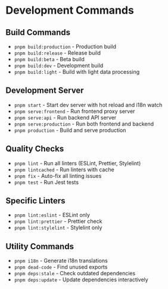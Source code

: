 # Development Commands

## Build Commands
- `pnpm build:production` - Production build
- `pnpm build:release` - Release build  
- `pnpm build:beta` - Beta build
- `pnpm build:dev` - Development build
- `pnpm build:light` - Build with light data processing

## Development Server
- `pnpm start` - Start dev server with hot reload and i18n watch
- `pnpm serve:frontend` - Run frontend proxy server
- `pnpm serve:api` - Run backend API server  
- `pnpm serve:production` - Run both frontend and backend
- `pnpm production` - Build and serve production

## Quality Checks
- `pnpm lint` - Run all linters (ESLint, Prettier, Stylelint)
- `pnpm lintcached` - Run linters with cache
- `pnpm fix` - Auto-fix all linting issues
- `pnpm test` - Run Jest tests

## Specific Linters
- `pnpm lint:eslint` - ESLint only
- `pnpm lint:prettier` - Prettier check
- `pnpm lint:stylelint` - Stylelint only

## Utility Commands
- `pnpm i18n` - Generate i18n translations
- `pnpm dead-code` - Find unused exports
- `pnpm deps:stale` - Check outdated dependencies
- `pnpm deps:update` - Update dependencies interactively